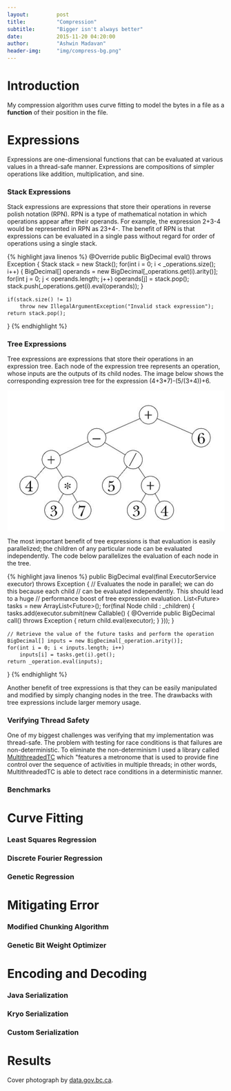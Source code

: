 ```yaml
---
layout:			post
title:			"Compression"
subtitle:		"Bigger isn't always better"
date:			2015-11-20 04:20:00
author:			"Ashwin Madavan"
header-img:		"img/compress-bg.png"
---
```


# Introduction
My compression algorithm uses curve fitting to model the bytes in a file as a **function** of their position in the file.

# Expressions
Expressions are one-dimensional functions that can be evaluated at various values in a thread-safe manner. Expressions are compositions of simpler operations like addition, multiplication, and sine. 

### Stack Expressions
Stack expressions are expressions that store their operations in reverse polish notation (RPN). RPN is a type of mathematical notation in which operations appear after their operands. For example, the expression 2+3-4 would be represented in RPN as 23+4-. The benefit of RPN is that expressions can be evaluated in a single pass without regard for order of operations using a single stack.

{% highlight java linenos %}
@Override
public BigDecimal eval() throws Exception {
	Stack<BigDecimal> stack = new Stack<BigDecimal>();
	for(int i = 0; i < _operations.size(); i++) {
		BigDecimal[] operands = new BigDecimal[_operations.get(i).arity()];
		for(int j = 0; j < operands.length; j++)
			operands[j] = stack.pop();
		stack.push(_operations.get(i).eval(operands));
	}
		
	if(stack.size() != 1) 
		throw new IllegalArgumentException("Invalid stack expression");
	return stack.pop();
}
{% endhighlight %}

### Tree Expressions
Tree expressions are expressions that store their operations in an expression tree. Each node of the expression tree represents an operation, whose inputs are the outputs of its child nodes. The image below shows the corresponding expression tree for the expression (4+3*7)-(5/(3+4))+6.

<img align="center" style="margin: 0 auto; display: block;" src="/img/compress-tree.jpg">

The most important benefit of tree expressions is that evaluation is easily parallelized; the children of any particular node can be evaluated independently. The code below parallelizes the evaluation of each node in the tree.

{% highlight java linenos %}
public BigDecimal eval(final ExecutorService executor) throws Exception {
	// Evaluates the node in parallel; we can do this because each child
	// can be evaluated independently. This should lead to a huge
	// performance boost of tree expression evaluation.
	List<Future<BigDecimal>> tasks = new ArrayList<Future<BigDecimal>>();
	for(final Node child : _children) {
		tasks.add(executor.submit(new Callable<BigDecimal>() {
			@Override
			public BigDecimal call() throws Exception {
				return child.eval(executor);
			}
		}));
	}
			
	// Retrieve the value of the future tasks and perform the operation
	BigDecimal[] inputs = new BigDecimal[_operation.arity()];
	for(int i = 0; i < inputs.length; i++)
		inputs[i] = tasks.get(i).get();
	return _operation.eval(inputs);
}
{% endhighlight %}

Another benefit of tree expressions is that they can be easily manipulated and modified by simply changing nodes in the tree. The drawbacks with tree expressions include larger memory usage.

### Verifying Thread Safety
One of my biggest challenges was verifying that my implementation was thread-safe. The problem with testing for race conditions is that failures are non-deterministic. To eliminate the non-determinism I used a library called [MultithreadedTC](http://www.cs.umd.edu/~ayewah/projects/multithreadedtc/introduction.html) which "features a metronome that is used to provide fine control over the sequence of activities in multiple threads; in other words, MultithreadedTC is able to detect race conditions in a deterministic manner.

### Benchmarks


# Curve Fitting

### Least Squares Regression

### Discrete Fourier Regression

### Genetic Regression

# Mitigating Error

### Modified Chunking Algorithm

### Genetic Bit Weight Optimizer

# Encoding and Decoding

### Java Serialization

### Kryo Serialization

### Custom Serialization

# Results

Cover photograph by [data.gov.bc.ca](http://www.data.gov.bc.ca/local/dbc/images/feature/img_bg_slider2.png).
